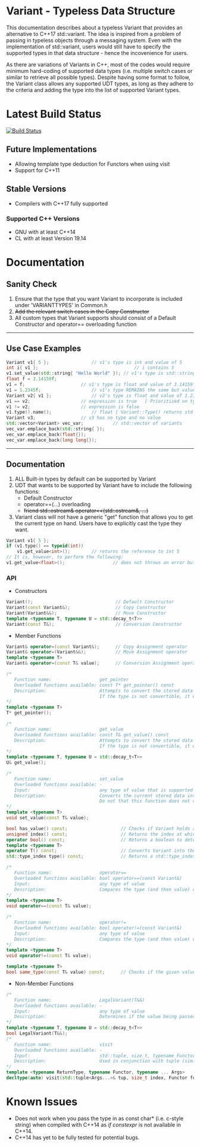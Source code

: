 # Variant - Typeless Data Structure
This documentation describes about a typeless Variant that provides an alternative to C++17 std::variant. The idea is inspired from a problem of passing in typeless objects through a messaging system. Even with the implementation of std::variant, users would still have to specify the supported types in that data structure - hence the incovenience for users.

As there are variations of Variants in C++, most of the codes would require minimum hard-coding of supported data types (i.e. multiple switch cases or similar to retrieve all possible types). Despite having some format to follow, the Variant class allows any supported UDT types, as long as they adhere to the criteria and adding the type into the list of supported Variant types.

# Latest Build Status
[![Build Status](https://travis-ci.com/KiryuRS/Variant.svg?branch=master)](https://travis-ci.com/KiryuRS/Variant)

## Future Implementations
* Allowing template type deduction for Functors when using visit
* Support for C++11


## Stable Versions
* Compilers with C++17 fully supported

### Supported C++ Versions
* GNU with at least C++14
* CL with at least Version 19.14

# Documentation
## Sanity Check
1. Ensure that the type that you want Variant to incorporate is included under 'VARIANTTYPES' in Common.h
2. ~~Add the relevant switch cases in the Copy Constructor~~
3. All custom types that Variant supports should consist of a Default Constructor and operator== overloading function
***
## Use Case Examples
```C++
Variant v1{ 5 };				// v1's type is int and value of 5
int i{ v1 };                                    // i contains 5
v1.set_value(std::string{ "Hello World" });	// v1's type is std::string and value of "Hello World"
float f = 3.14159f;
v1 = f;						// v1's type is float and value of 3.14159f
v1 = 1.2345f;					// v1's type REMAINS the same but value changed to 1.2345f
Variant v2{ v1 };				// v2's type is float and value of 1.2345f
v1 == v2;					// expression is true	[ Prioritized on type followed by value ]
v1 != v2;					// expression is false
v1.type().name();				// float [ Variant::Type() returns std::type_index ]
Variant v3;					// v3 has no type and no value
std::vector<Variant> vec_var;			// std::vector of variants
vec_var.emplace_back(std::string{ });
vec_var.emplace_back(float{});
vec_var.emplace_back(long long{});
```
***
## Documentation
1. ALL Built-in types by default can be supported by Variant
2. UDT that wants to be supported by Variant have to include the following functions:
	- Default Constructor
	- operator==(...) overloading
	- ~~friend std::ostream& operator<<(std::ostream&, ...)~~
3. Variant class will not have a generic "get" function that allows you to get the current type on hand. Users have to explicitly cast the type they want.
```C++
Variant v1{ 5 };
if (v1.type() == typeid(int))
	v1.get_value<int>();		// returns the reference to int 5
// It is, however, to perform the following:
v1.get_value<float>();                  // does not throws an error but might have segmentation fault if used as an assignment
```
### API
- Constructors
```C++
Variant();                               // Default Constructor
Variant(const Variant&);                 // Copy Constructor
Variant(Variant&&);                      // Move Constructor
template <typename T, typename U = std::decay_t<T>>
Variant(const T&);                       // Conversion Constructor
```
- Member Functions
```C++
Variant& operator=(const Variant&);      // Copy Assignment operator
Variant& operator=(Variant&&);           // Move Assignment operator
template <typename T>
Variant& operator=(const T& value);      // Conversion Assignment operator

/*
   Function name:                  get_pointer
   Overloaded functions available: const T* get_pointer() const
   Description:                    Attempts to convert the stored data into the type given as a pointer.
                                   If the type is not convertible, it will return a nullptr
*/
template <typename T>
T* get_pointer();

/*
   Function name:                  get_value
   Overloaded functions available: const T& get_value() const
   Description:                    Attempts to convert the stored data into the type given.
                                   If the type is not convertible, it will return a rubbish value
*/
template <typename T, typename U = std::decay_t<T>>
U& get_value();

/*
   Function name:                  set_value
   Overloaded functions available: -
   Input:                          any type of value that is supported by Variant
   Description:                    Converts the current stored data into the specified value given in the parameter.
                                   Do not that this function does not check if the passed in type is supported.
*/
template <typename T>
void set_value(const T& value);

bool has_value() const;                    // Checks if Variant holds a value
unsigned index() const;                    // Returns the index at which Variant currently holds as a type
operator bool() const;                     // Returns a boolean to determine if Variant holds any value
template <typename T>
operator T() const;                        // Converts Variant into the type specified. However, this does not work for UDT
std::type_index type() const;              // Returns a std::type_index that the Variant currently holds

/*
   Function name:                  operator==
   Overloaded functions available: bool operator==(const Variant&)
   Input:                          any type of value
   Description:                    Compares the type (and then value) of Variant and the passed in parameter
*/
template <typename T>
void operator==(const T& value);

/*
   Function name:                  operator!=
   Overloaded functions available: bool operator!=(const Variant&)
   Input:                          any type of value
   Description:                    Compares the type (and then value) of Variant and the passed in parameter
*/
template <typename T>
void operator!=(const T& value);

template <typename T>
bool same_type(const T& value) const;      // Checks if the given value and Variant have the same type
```
- Non-Member Functions
```C++
/*
   Function name:                  LegalVariant(T&&)
   Overloaded functions available: -
   Input:                          any type of value
   Description:                    Determines if the value being passed in is supported by Variant
*/
template <typename T, typename U = std::decay_t<T>>
bool LegalVariant(T&&);
/*
   Function name:                  visit
   Overloaded functions available: -
   Input:                          std::tuple, size_t, typename Functor
   Description:                    Used in conjunction with tuple (similar to how std::visit works)
*/
template <typename ReturnType, typename Functor, typename ... Args>
decltype(auto) visit(std::tuple<Args...>& tup, size_t index, Functor func);
```


# Known Issues
* Does not work when you pass the type in as const char* (i.e. c-style string) when compiled with C++14 as _if constexpr_ is not available in C++14.
* C++14 has yet to be fully tested for potential bugs.
